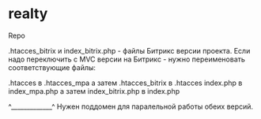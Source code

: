 # realty
Repo

.htacces_bitrix и index_bitrix.php - файлы Битрикс версии проекта.
Если надо переключить с MVC версии на Битрикс - нужно переименовать соответствующие файлы:

.htacces в .htacces_mpa а затем .htacces_bitrix в .htacces
index.php в index_mpa.php а затем index_bitrix.php в index.php

^_____________^
Нужен поддомен для паралельной работы обеих версий.
